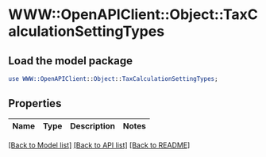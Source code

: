 # WWW::OpenAPIClient::Object::TaxCalculationSettingTypes

## Load the model package
```perl
use WWW::OpenAPIClient::Object::TaxCalculationSettingTypes;
```

## Properties
Name | Type | Description | Notes
------------ | ------------- | ------------- | -------------

[[Back to Model list]](../README.md#documentation-for-models) [[Back to API list]](../README.md#documentation-for-api-endpoints) [[Back to README]](../README.md)


